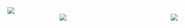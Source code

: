 <img src="https://raw.githubusercontent.com/nicolo-rancan/nicolo-rancan/master/title.svg" />

<div style="display:flex;">
<img align="center" style="margin: auto;" src="https://github-readme-stats.vladfrangu.vercel.app/api/?username=nicolo-rancan&show_icons=true&title_color=4F8CC9&text_color=9f9f9f&bg_color=151515&hide_border=true&icon_color=4F8CC9&hide_title=true&count_private=true" />
      <img align="center" style="margin: auto;" src="https://github-readme-stats.vladfrangu.vercel.app/api/top-langs/?username=nicolo-rancan&layout=compact&title_color=4F8CC9&text_color=9f9f9f&bg_color=151515&hide_border=true&icon_color=4F8CC9&hide=visual%20basic&count_private=true&extra=GAwesomeBot/bot,sharding-manager-next,api-next,web-next,bot-next,ts-template,worker-library,websocket-next;discordjs/discord.js,discord-api-types,discord.js-next,collection;KlasaCommunityPlugins/no-mention-spam,tags,functions,channels-gateway,raw-events;auttaja/frontend;binarytf/binarytf;DumbDogDiner/StickyWallet,kotlin-plugin-base;Gay-Geeks/core,currency,leveling,utils,types,shop,modules-template;sapphire-project/utilities,framework,pieces,plugins;skyra-project/skyra,char" />
</div>
